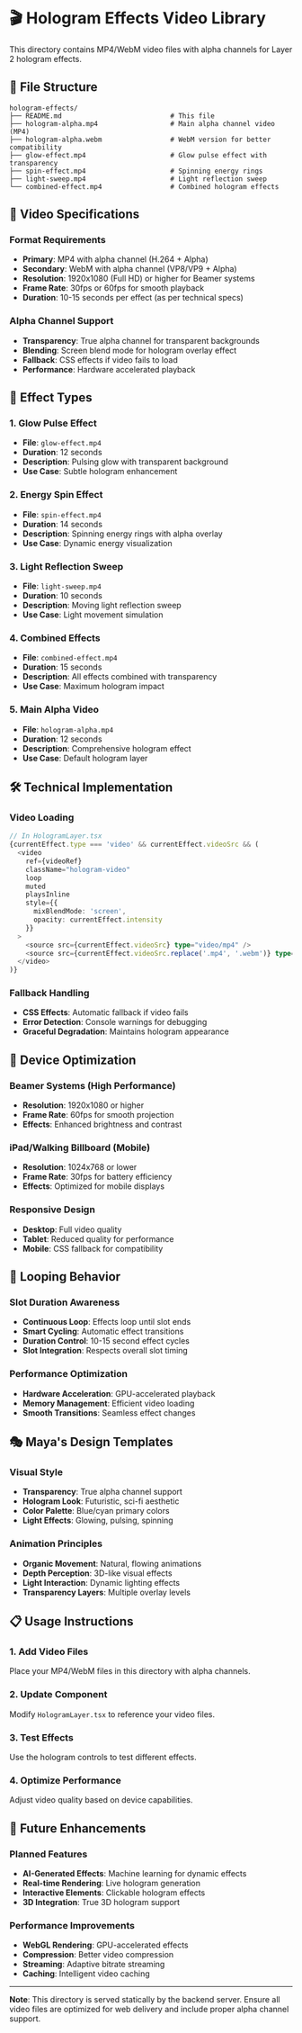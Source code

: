 # 🎬 Hologram Effects Video Library

This directory contains MP4/WebM video files with alpha channels for Layer 2 hologram effects.

## 📁 File Structure

```
hologram-effects/
├── README.md                           # This file
├── hologram-alpha.mp4                  # Main alpha channel video (MP4)
├── hologram-alpha.webm                 # WebM version for better compatibility
├── glow-effect.mp4                     # Glow pulse effect with transparency
├── spin-effect.mp4                     # Spinning energy rings
├── light-sweep.mp4                     # Light reflection sweep
└── combined-effect.mp4                 # Combined hologram effects
```

## 🎯 Video Specifications

### **Format Requirements**
- **Primary**: MP4 with alpha channel (H.264 + Alpha)
- **Secondary**: WebM with alpha channel (VP8/VP9 + Alpha)
- **Resolution**: 1920x1080 (Full HD) or higher for Beamer systems
- **Frame Rate**: 30fps or 60fps for smooth playback
- **Duration**: 10-15 seconds per effect (as per technical specs)

### **Alpha Channel Support**
- **Transparency**: True alpha channel for transparent backgrounds
- **Blending**: Screen blend mode for hologram overlay effect
- **Fallback**: CSS effects if video fails to load
- **Performance**: Hardware accelerated playback

## 🎨 Effect Types

### **1. Glow Pulse Effect**
- **File**: `glow-effect.mp4`
- **Duration**: 12 seconds
- **Description**: Pulsing glow with transparent background
- **Use Case**: Subtle hologram enhancement

### **2. Energy Spin Effect**
- **File**: `spin-effect.mp4`
- **Duration**: 14 seconds
- **Description**: Spinning energy rings with alpha overlay
- **Use Case**: Dynamic energy visualization

### **3. Light Reflection Sweep**
- **File**: `light-sweep.mp4`
- **Duration**: 10 seconds
- **Description**: Moving light reflection sweep
- **Use Case**: Light movement simulation

### **4. Combined Effects**
- **File**: `combined-effect.mp4`
- **Duration**: 15 seconds
- **Description**: All effects combined with transparency
- **Use Case**: Maximum hologram impact

### **5. Main Alpha Video**
- **File**: `hologram-alpha.mp4`
- **Duration**: 12 seconds
- **Description**: Comprehensive hologram effect
- **Use Case**: Default hologram layer

## 🛠️ Technical Implementation

### **Video Loading**
```typescript
// In HologramLayer.tsx
{currentEffect.type === 'video' && currentEffect.videoSrc && (
  <video
    ref={videoRef}
    className="hologram-video"
    loop
    muted
    playsInline
    style={{
      mixBlendMode: 'screen',
      opacity: currentEffect.intensity
    }}
  >
    <source src={currentEffect.videoSrc} type="video/mp4" />
    <source src={currentEffect.videoSrc.replace('.mp4', '.webm')} type="video/webm" />
  </video>
)}
```

### **Fallback Handling**
- **CSS Effects**: Automatic fallback if video fails
- **Error Detection**: Console warnings for debugging
- **Graceful Degradation**: Maintains hologram appearance

## 📱 Device Optimization

### **Beamer Systems (High Performance)**
- **Resolution**: 1920x1080 or higher
- **Frame Rate**: 60fps for smooth projection
- **Effects**: Enhanced brightness and contrast

### **iPad/Walking Billboard (Mobile)**
- **Resolution**: 1024x768 or lower
- **Frame Rate**: 30fps for battery efficiency
- **Effects**: Optimized for mobile displays

### **Responsive Design**
- **Desktop**: Full video quality
- **Tablet**: Reduced quality for performance
- **Mobile**: CSS fallback for compatibility

## 🔄 Looping Behavior

### **Slot Duration Awareness**
- **Continuous Loop**: Effects loop until slot ends
- **Smart Cycling**: Automatic effect transitions
- **Duration Control**: 10-15 second effect cycles
- **Slot Integration**: Respects overall slot timing

### **Performance Optimization**
- **Hardware Acceleration**: GPU-accelerated playback
- **Memory Management**: Efficient video loading
- **Smooth Transitions**: Seamless effect changes

## 🎭 Maya's Design Templates

### **Visual Style**
- **Transparency**: True alpha channel support
- **Hologram Look**: Futuristic, sci-fi aesthetic
- **Color Palette**: Blue/cyan primary colors
- **Light Effects**: Glowing, pulsing, spinning

### **Animation Principles**
- **Organic Movement**: Natural, flowing animations
- **Depth Perception**: 3D-like visual effects
- **Light Interaction**: Dynamic lighting effects
- **Transparency Layers**: Multiple overlay levels

## 📋 Usage Instructions

### **1. Add Video Files**
Place your MP4/WebM files in this directory with alpha channels.

### **2. Update Component**
Modify `HologramLayer.tsx` to reference your video files.

### **3. Test Effects**
Use the hologram controls to test different effects.

### **4. Optimize Performance**
Adjust video quality based on device capabilities.

## 🚀 Future Enhancements

### **Planned Features**
- **AI-Generated Effects**: Machine learning for dynamic effects
- **Real-time Rendering**: Live hologram generation
- **Interactive Elements**: Clickable hologram effects
- **3D Integration**: True 3D hologram support

### **Performance Improvements**
- **WebGL Rendering**: GPU-accelerated effects
- **Compression**: Better video compression
- **Streaming**: Adaptive bitrate streaming
- **Caching**: Intelligent video caching

---

**Note**: This directory is served statically by the backend server. Ensure all video files are optimized for web delivery and include proper alpha channel support.
